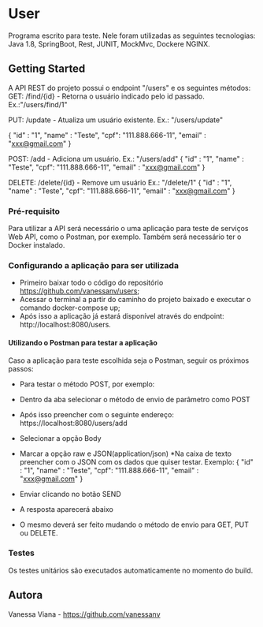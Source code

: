 # User

Programa escrito para teste.
Nele foram utilizadas as seguintes tecnologias: Java 1.8, SpringBoot, Rest, JUNIT, MockMvc, Dockere NGINX.

## Getting Started

A API REST do projeto possui o endpoint "/users"  e os seguintes métodos:
GET:
/find/{id} - Retorna o usuário indicado pelo id passado. Ex.:"/users/find/1"

PUT:
/update - Atualiza um usuário existente. 
Ex.:
"/users/update"

{
"id" : "1",
"name" : "Teste",
"cpf": "111.888.666-11",
"email" : "xxx@gmail.com"
}

POST:
/add - Adiciona um usuário.
Ex.:
"/users/add"
{
"id" : "1",
"name" : "Teste",
"cpf": "111.888.666-11",
"email" : "xxx@gmail.com"
}

DELETE:
/delete/{id} - Remove um usuário
Ex.: 
"/delete/1"
{
"id" : "1",
"name" : "Teste",
"cpf": "111.888.666-11",
"email" : "xxx@gmail.com"
}

### Pré-requisito

Para utilizar a API será necessário o uma aplicação para teste de serviços Web API, como o Postman, por exemplo. Também será necessário ter o Docker instalado.

### Configurando a aplicação para ser utilizada
- Primeiro baixar todo o código do repositório https://github.com/vanessanv/users;
- Acessar o terminal a partir do caminho do projeto baixado e executar o comando docker-compose up;
- Após isso a aplicação já estará disponível através do endpoint: http://localhost:8080/users.


#### Utilizando o Postman para testar a aplicação
Caso a aplicação para teste escolhida seja o Postman, seguir os próximos passos:
- Para testar o método POST, por exemplo:
* Dentro da aba selecionar o método de envio de parâmetro como POST
* Após isso preencher com o seguinte endereço: 
https://localhost:8080/users/add
* Selecionar a opção Body 
* Marcar a opção raw e JSON(application/json)
*Na caixa de texto preencher com o JSON com os dados que quiser testar. Exemplo:
{
"id" : "1",
"name" : "Teste",
"cpf": "111.888.666-11",
"email" : "xxx@gmail.com"
}

* Enviar clicando no botão SEND
* A resposta aparecerá abaixo

- O mesmo deverá ser feito mudando o método de envio para GET, PUT ou DELETE.

### Testes
Os testes unitários são executados automaticamente no momento do build.

## Autora
Vanessa Viana - https://github.com/vanessanv


